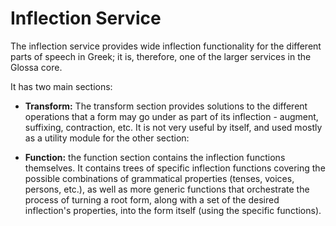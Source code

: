 # Inflection Service #

The inflection service provides wide inflection functionality for the different parts of speech in Greek;
it is, therefore, one of the larger services in the Glossa core.

It has two main sections:

- **Transform:** The transform section provides solutions to the different operations that a form may go under
as part of its inflection - augment, suffixing, contraction, etc. It is not very useful by itself, and used mostly
as a utility module for the other section:

- **Function:** the function section contains the inflection functions themselves. It contains trees of 
specific inflection functions covering the possible combinations of grammatical properties (tenses, voices, persons, etc.),
as well as more generic functions that orchestrate the process of turning a root form, along with a set of the desired inflection's properties, into the form itself (using the specific functions).

